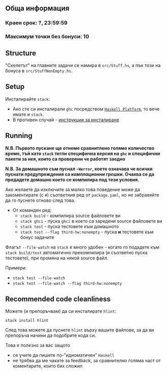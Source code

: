 ## Обща информация
### Краен срок: ?, 23:59:59
### Максимум точки без бонуси: 10

## Structure
"Скелетът" на главните задачи се намира в `src/Stuff.hs`,
а пък този на бонуса в `src/StuffNonEmpty.hs`.

## Setup
Инсталирайте `stack`:
  * Ако сте си инсталирали `ghc` посредством [`Haskell Platform`](https://www.haskell.org/platform/),
    то вече имате и `stack`.
  * В противен случай - [инструкции за инсталиране](https://docs.haskellstack.org/en/stable/install_and_upgrade/)

## Running
**N.B. Първото пускане ще отнеме сравнитлено голямо количество време,
тъй като `stack` тегли специфична версия на `ghc` и специфични пакети за нея, които са проверени че работят заедно**

**N.B. За домашното съм пуснал `-Werror`, което означава че всички пуснати предупреждения са
_комплационни грешки_. Очаква се да предадете домашно което се компилира под тези условия.**

Ако желаете да изключите за малко това поведение може да закоментирате (с `#`) съответния ред от `package.yaml`,
но не забравяйте да го пуснете отново след това.

* От команден ред:
  * `stack build` - компилира source файловете ви
  * `stack ghci` - пуска `ghci` в което са заредени source файловете ви
  * `stack test` - пуска тестовете към домашното
  * `stack test --flag third-hw:nonempty` - пуска **и** тестовете към бонус задачите

Флагът `--file-watch` на `stack` е много удобен - когато го подадете към
`stack build/test` автоматично прекомпилира (и съответно пуска тестовете),
при промяна на някой source файл.

Примери:
* `stack test --file-watch`
* `stack test --file-watch --flag third-hw:nonempty`

## Recommended code cleanliness

Можете (и препоръчвам) да си инсталирате `hlint`:

`stack install hlint`

След това можете да пуснете `hlint` върху вашите файлове,
за да ви препоръча начини да подобрите кода си.

Това е полезно за вас защото
* се учите да пишете по-"идиоматичен" `Haskell`
* не трябва да ме чакате за feedback, за сравнително голяма част от коментарите,
  които бих сложил
